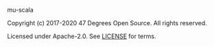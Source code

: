 [comment]: <> (Don't edit this file!)
[comment]: <> (It is automatically updated after every release of https://github.com/47degrees/.github)
[comment]: <> (If you want to suggest a change, please open a PR or issue in that repository)

mu-scala

Copyright (c) 2017-2020 47 Degrees Open Source. All rights reserved.

Licensed under Apache-2.0. See [LICENSE](LICENSE.md) for terms.
